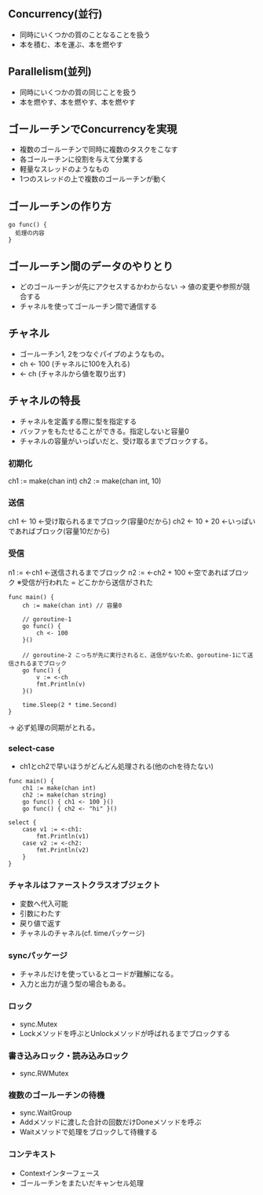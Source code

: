 ## Concurrency(並行)
- 同時にいくつかの質のことなることを扱う
- 本を積む、本を運ぶ、本を燃やす

## Parallelism(並列)
- 同時にいくつかの質の同じことを扱う
- 本を燃やす、本を燃やす、本を燃やす

## ゴールーチンでConcurrencyを実現
- 複数のゴールーチンで同時に複数のタスクをこなす
- 各ゴールーチンに役割を与えて分業する
- 軽量なスレッドのようなもの
- 1つのスレッドの上で複数のゴールーチンが動く

## ゴールーチンの作り方

```
go func() {
  処理の内容
}
```

## ゴールーチン間のデータのやりとり
- どのゴールーチンが先にアクセスするかわからない
→ 値の変更や参照が競合する
- チャネルを使ってゴールーチン間で通信する

## チャネル
- ゴールーチン1, 2をつなぐパイプのようなもの。
- ch <- 100 (チャネルに100を入れる)
-  <- ch (チャネルから値を取り出す)

## チャネルの特長
- チャネルを定義する際に型を指定する
- バッファをもたせることができる。指定しないと容量0
- チャネルの容量がいっぱいだと、受け取るまでブロックする。

### 初期化
ch1 := make(chan int)
ch2 := make(chan int, 10)

### 送信
ch1 <- 10 ←受け取られるまでブロック(容量0だから)
ch2 <- 10 + 20 ←いっぱいであればブロック(容量10だから)

### 受信
n1 := <-ch1 ←送信されるまでブロック
n2 := <-ch2 + 100 ←空であればブロック
※受信が行われた = どこかから送信がされた

```
func main() {
	ch := make(chan int) // 容量0

	// goroutine-1
	go func() {
		ch <- 100
	}()

	// goroutine-2 こっちが先に実行されると、送信がないため、goroutine-1にて送信されるまでブロック
	go func() {
		v := <-ch
		fmt.Println(v)
	}()

	time.Sleep(2 * time.Second)
}

```
→ 必ず処理の同期がとれる。

### select-case

- ch1とch2で早いほうがどんどん処理される(他のchを待たない)

```
func main() {
	ch1 := make(chan int)
	ch2 := make(chan string)
	go func() { ch1 <- 100 }()
	go func() { ch2 <- "hi" }()

select {
	case v1 := <-ch1:
		fmt.Println(v1)
	case v2 := <-ch2:
		fmt.Println(v2)
	}
}

```

### チャネルはファーストクラスオブジェクト
- 変数へ代入可能
- 引数にわたす
- 戻り値で返す
- チャネルのチャネル(cf. timeパッケージ)

### syncパッケージ
- チャネルだけを使っているとコードが難解になる。
- 入力と出力が違う型の場合もある。

### ロック
- sync.Mutex
- Lockメソッドを呼ぶとUnlockメソッドが呼ばれるまでブロックする

### 書き込みロック・読み込みロック
- sync.RWMutex

### 複数のゴールーチンの待機
- sync.WaitGroup
- Addメソッドに渡した合計の回数だけDoneメソッドを呼ぶ
- Waitメソッドで処理をブロックして待機する

### コンテキスト
- Contextインターフェース
- ゴールーチンをまたいだキャンセル処理
